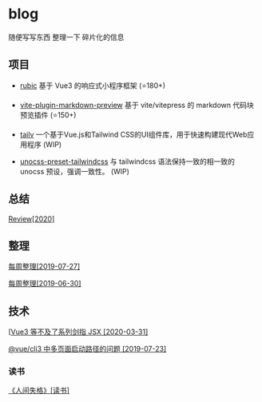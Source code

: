 # blog

随便写写东西
整理一下 碎片化的信息

## 项目

- [rubic](https://github.com/jaskang/rubic) 基于 Vue3 的响应式小程序框架 (⭐️180+)
  
- [vite-plugin-markdown-preview](https://github.com/jaskang/vite-plugin-markdown-preview) 基于 vite/vitepress 的 markdown 代码块预览插件 (⭐️150+)
  
- [tailv](https://github.com/jaskang/tailv) 一个基于Vue.js和Tailwind CSS的UI组件库，用于快速构建现代Web应用程序 (WIP)

- [unocss-preset-tailwindcss](https://github.com/jaskang/unocss-preset-tailwindcss)  与 tailwindcss 语法保持一致的相一致的 unocss 预设，强调一致性。 (WIP)


## 总结

[Review[2020]](https://github.com/JasKang/blog/issues/11)

## 整理

[每周整理[2019-07-27]](https://github.com/JasKang/blog/issues/3)

[每周整理[2019-06-30]](https://github.com/JasKang/blog/issues/1)

## 技术

[[Vue3 等不及了系列剑指 JSX [2020-03-31]](https://github.com/JasKang/blog/issues/6)

[@vue/cli3 中多页面启动路径的问题 [2019-07-23]](https://github.com/JasKang/blog/issues/4)

### 读书

[《人间失格》[读书]](https://github.com/JasKang/blog/issues/9)
